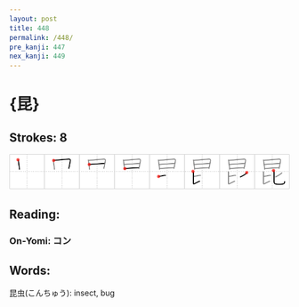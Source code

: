 ```yaml
---
layout: post
title: 448
permalink: /448/
pre_kanji: 447
nex_kanji: 449
---
```


# {昆}

## Strokes: 8

<div class="stroke"><img src="../images/E69886.png" /></div>

## Reading:

### On-Yomi: コン

## Words:

昆虫(こんちゅう): insect, bug

